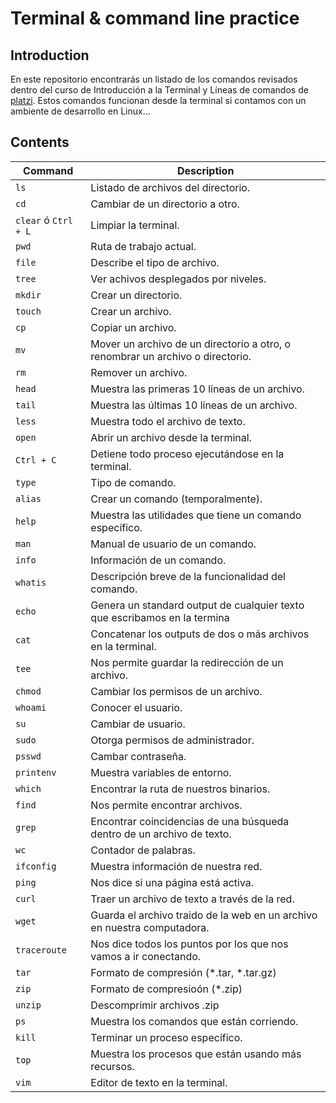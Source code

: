# Terminal & command line practice
## Introduction
En este repositorio encontrarás un listado de los comandos revisados dentro del curso de Introducción a la Terminal y Líneas de comandos de [platzi](https://platzi.com/clases/terminal/). Estos comandos funcionan desde la terminal si contamos con un ambiente de desarrollo en Linux...

## Contents 

| Command      | Description                         |
| ------------- | ------------------------------ |
| `ls`     | Listado de archivos del directorio. |
| `cd`    | Cambiar de un directorio a otro. | 
| `clear` ó `Ctrl + L`   | Limpiar la terminal. |
| `pwd` | Ruta de trabajo actual. |
| `file` | Describe el tipo de archivo. |
| `tree`    | Ver achivos desplegados por niveles. |
| `mkdir`   | Crear un directorio. |
| `touch`   | Crear un archivo. |
| `cp`  | Copiar un archivo. |
| `mv`  | Mover un archivo de un directorio a otro, o renombrar un archivo o directorio. |
| `rm`  | Remover un archivo. |
| `head`    | Muestra las primeras 10 líneas de un archivo. |
| `tail`    | Muestra las últimas 10 líneas de un archivo. |
| `less`    | Muestra todo el archivo de texto. |
| `open`    | Abrir un archivo desde la terminal. |
| `Ctrl + C`    | Detiene todo proceso ejecutándose en la terminal. |
| `type`    | Tipo de comando. |
| `alias`   | Crear un comando (temporalmente). |
| `help`    | Muestra las utilidades que tiene un comando específico. |
| `man` | Manual de usuario de un comando. |
| `info`    | Información de un comando. |
| `whatis` | Descripción breve de la funcionalidad del comando. |
| `echo`    | Genera un standard output de cualquier texto que escribamos en la termina |
| `cat` | Concatenar los outputs de dos o más archivos en la terminal. |
| `tee` | Nos permite guardar la redirección de un archivo. |
| `chmod`  | Cambiar los permisos de un archivo. |
| `whoami`  | Conocer el usuario. |
| `su` | Cambiar de usuario. |
| `sudo` | Otorga permisos de administrador. |
| `psswd` | Cambar contraseña. |
| `printenv` | Muestra variables de entorno. |
| `which`   | Encontrar la ruta de nuestros binarios. |
| `find`    | Nos permite encontrar archivos. |
| `grep`    | Encontrar coincidencias de una búsqueda dentro de un archivo de texto. |
| `wc`  | Contador de palabras. |
| `ifconfig`    | Muestra información de nuestra red. |
| `ping`    | Nos dice si una página está activa. |
| `curl`    | Traer un archivo de texto a través de la red. |
| `wget`    | Guarda el archivo traido de la web en un archivo en nuestra computadora. |
| `traceroute` | Nos dice todos los puntos por los que nos vamos a ir conectando. |
| `tar` | Formato de compresión (*.tar, *.tar.gz) |
| `zip` | Formato de compresioón (*.zip) |
| `unzip`   | Descomprimir archivos .zip |
| `ps`  | Muestra los comandos que están corriendo. |
| `kill`    | Terminar un proceso específico. |
| `top` | Muestra los procesos que están usando más recursos. |
| `vim` | Editor de texto en la terminal. |







